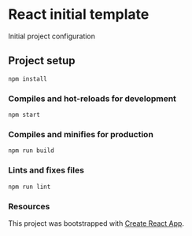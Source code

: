 # React initial template

Initial project configuration

## Project setup
```
npm install
```

### Compiles and hot-reloads for development
```
npm start
```

### Compiles and minifies for production
```
npm run build
```

### Lints and fixes files
```
npm run lint
```

### Resources
This project was bootstrapped with [Create React App](https://github.com/facebook/create-react-app).

